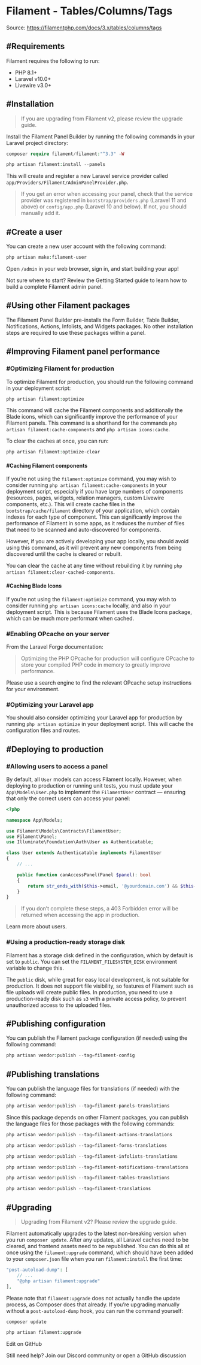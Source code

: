 # Filament - Tables/Columns/Tags

Source: https://filamentphp.com/docs/3.x/tables/columns/tags

#Requirements
-------------

Filament requires the following to run:

* PHP 8.1+
* Laravel v10.0+
* Livewire v3.0+

#Installation
-------------

> If you are upgrading from Filament v2, please review the upgrade guide.

Install the Filament Panel Builder by running the following commands in your Laravel project directory:

```php
composer require filament/filament:"^3.3" -W

php artisan filament:install --panels

```
This will create and register a new Laravel service provider called `app/Providers/Filament/AdminPanelProvider.php`.

> If you get an error when accessing your panel, check that the service provider was registered in `bootstrap/providers.php` (Laravel 11 and above) or `config/app.php` (Laravel 10 and below). If not, you should manually add it.

#Create a user
--------------

You can create a new user account with the following command:

```php
php artisan make:filament-user

```
Open `/admin` in your web browser, sign in, and start building your app!

Not sure where to start? Review the Getting Started guide to learn how to build a complete Filament admin panel.

#Using other Filament packages
------------------------------

The Filament Panel Builder pre-installs the Form Builder, Table Builder, Notifications, Actions, Infolists, and Widgets packages. No other installation steps are required to use these packages within a panel.

#Improving Filament panel performance
-------------------------------------

### #Optimizing Filament for production

To optimize Filament for production, you should run the following command in your deployment script:

```php
php artisan filament:optimize

```
This command will cache the Filament components and additionally the Blade icons, which can significantly improve the performance of your Filament panels. This command is a shorthand for the commands `php artisan filament:cache-components` and `php artisan icons:cache`.

To clear the caches at once, you can run:

```php
php artisan filament:optimize-clear

```
#### #Caching Filament components

If you’re not using the `filament:optimize` command, you may wish to consider running `php artisan filament:cache-components` in your deployment script, especially if you have large numbers of components (resources, pages, widgets, relation managers, custom Livewire components, etc.). This will create cache files in the `bootstrap/cache/filament` directory of your application, which contain indexes for each type of component. This can significantly improve the performance of Filament in some apps, as it reduces the number of files that need to be scanned and auto-discovered for components.

However, if you are actively developing your app locally, you should avoid using this command, as it will prevent any new components from being discovered until the cache is cleared or rebuilt.

You can clear the cache at any time without rebuilding it by running `php artisan filament:clear-cached-components`.

#### #Caching Blade Icons

If you’re not using the `filament:optimize` command, you may wish to consider running `php artisan icons:cache` locally, and also in your deployment script. This is because Filament uses the Blade Icons package, which can be much more performant when cached.

### #Enabling OPcache on your server

From the Laravel Forge documentation:

> Optimizing the PHP OPcache for production will configure OPcache to store your compiled PHP code in memory to greatly improve performance.

Please use a search engine to find the relevant OPcache setup instructions for your environment.

### #Optimizing your Laravel app

You should also consider optimizing your Laravel app for production by running `php artisan optimize` in your deployment script. This will cache the configuration files and routes.

#Deploying to production
------------------------

### #Allowing users to access a panel

By default, all `User` models can access Filament locally. However, when deploying to production or running unit tests, you must update your `App\Models\User.php` to implement the `FilamentUser` contract — ensuring that only the correct users can access your panel:

```php
<?php

namespace App\Models;

use Filament\Models\Contracts\FilamentUser;
use Filament\Panel;
use Illuminate\Foundation\Auth\User as Authenticatable;

class User extends Authenticatable implements FilamentUser
{
    // ...

    public function canAccessPanel(Panel $panel): bool
    {
        return str_ends_with($this->email, '@yourdomain.com') && $this->hasVerifiedEmail();
    }
}

```
> If you don’t complete these steps, a 403 Forbidden error will be returned when accessing the app in production.

Learn more about users.

### #Using a production-ready storage disk

Filament has a storage disk defined in the configuration, which by default is set to `public`. You can set the `FILAMENT_FILESYSTEM_DISK` environment variable to change this.

The `public` disk, while great for easy local development, is not suitable for production. It does not support file visibility, so features of Filament such as file uploads will create public files. In production, you need to use a production-ready disk such as `s3` with a private access policy, to prevent unauthorized access to the uploaded files.

#Publishing configuration
-------------------------

You can publish the Filament package configuration (if needed) using the following command:

```php
php artisan vendor:publish --tag=filament-config

```
#Publishing translations
------------------------

You can publish the language files for translations (if needed) with the following command:

```php
php artisan vendor:publish --tag=filament-panels-translations

```
Since this package depends on other Filament packages, you can publish the language files for those packages with the following commands:

```php
php artisan vendor:publish --tag=filament-actions-translations

php artisan vendor:publish --tag=filament-forms-translations

php artisan vendor:publish --tag=filament-infolists-translations

php artisan vendor:publish --tag=filament-notifications-translations

php artisan vendor:publish --tag=filament-tables-translations

php artisan vendor:publish --tag=filament-translations

```
#Upgrading
----------

> Upgrading from Filament v2? Please review the upgrade guide.

Filament automatically upgrades to the latest non-breaking version when you run `composer update`. After any updates, all Laravel caches need to be cleared, and frontend assets need to be republished. You can do this all at once using the `filament:upgrade` command, which should have been added to your `composer.json` file when you ran `filament:install` the first time:

```php
"post-autoload-dump": [
    // ...
    "@php artisan filament:upgrade"
],

```
Please note that `filament:upgrade` does not actually handle the update process, as Composer does that already. If you’re upgrading manually without a `post-autoload-dump` hook, you can run the command yourself:

```php
composer update

php artisan filament:upgrade

```
Edit on GitHub

Still need help? Join our Discord community or open a GitHub discussion
